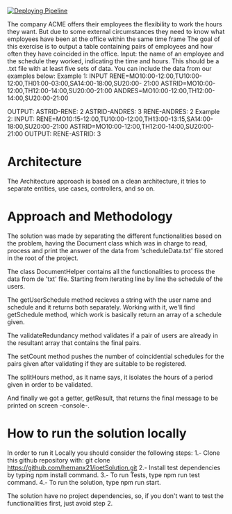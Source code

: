 [![Deploying Pipeline](https://github.com/hernanx21/ioetSolution/actions/workflows/pipeline.yml/badge.svg)](https://github.com/hernanx21/ioetSolution/actions/workflows/pipeline.yml)


The company ACME offers their employees the flexibility to work the hours they want. But due to some external circumstances they need to know what employees have been at the office within the same time frame
The goal of this exercise is to output a table containing pairs of employees and how often they have coincided in the office.
Input: the name of an employee and the schedule they worked, indicating the time and hours. This should be a .txt file with at least five sets of data. You can include the data from our examples below:
Example 1:
INPUT
RENE=MO10:00-12:00,TU10:00-12:00,TH01:00-03:00,SA14:00-18:00,SU20:00- 21:00
ASTRID=MO10:00-12:00,TH12:00-14:00,SU20:00-21:00
ANDRES=MO10:00-12:00,TH12:00-14:00,SU20:00-21:00

OUTPUT:
ASTRID-RENE: 2
ASTRID-ANDRES: 3
RENE-ANDRES: 2
Example 2:
INPUT:
RENE=MO10:15-12:00,TU10:00-12:00,TH13:00-13:15,SA14:00-18:00,SU20:00-21:00
ASTRID=MO10:00-12:00,TH12:00-14:00,SU20:00-21:00
OUTPUT:
RENE-ASTRID: 3

# Architecture

The Architecture approach is based on a clean architecture, it tries to separate entities, use cases, controllers, and so on. 

# Approach and Methodology

The solution was made by separating the different functionalities based on the problem, having the Document class which was in charge to read, process and print the answer of the data from 'scheduleData.txt' file stored in the root of the project.

The class DocumentHelper contains all the functionalities to process the data from de 'txt' file. Starting from iterating line by line the schedule of the users.

The getUserSchedule method recieves a string with the user name and schedule and it returns both separately. Working with it, we'll find getSchedule method, which work is basically return an array of a schedule given.

The validateRedundancy method validates if a pair of users are already in the resultant array that contains the final pairs.

The setCount method pushes the number of coincidential schedules for the pairs given after validating if they are suitable to be registered.

The splitHours method, as it name says, it isolates the hours of a period given in order to be validated.

And finally we got a getter, getResult, that returns the final message to be printed on screen -console-.

# How to run the solution locally

In order to run it Locally you should consider the following steps:
    1.- Clone this github repository with: git clone https://github.com/hernanx21/ioetSolution.git
    2.- Install test dependencies by typing npm install command.
    3.- To run Tests, type npm run test command.
    4.- To run the solution, type npm run start.

The solution have no project dependencies, so, if you don't want to test the functionalities first, just avoid step 2.